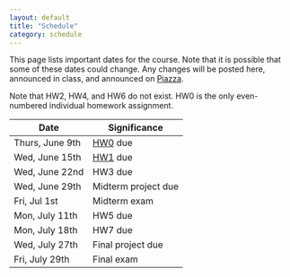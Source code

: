 ```yaml
---
layout: default
title: "Schedule"
category: schedule
---
```


This page lists important dates for the course. Note that it is possible that some
of these dates could change. Any changes will be posted here, announced in class,
and announced on [Piazza](https://piazza.com/jhu/summer2022/en601220/home).

Note that HW2, HW4, and HW6 do not exist. HW0 is the only even-numbered
individual homework assignment.

Date | Significance
---- | ------------
Thurs, June 9th | [HW0](assign/hw0.html) due
Wed, June 15th | [HW1](assign/hw1.html) due
Wed, June 22nd | HW3 due
Wed, June 29th | Midterm project due
Fri, Jul 1st | Midterm exam
Mon, July 11th | HW5 due
Mon, July 18th | HW7 due
Wed, July 27th | Final project due
Fri, July 29th | Final exam
